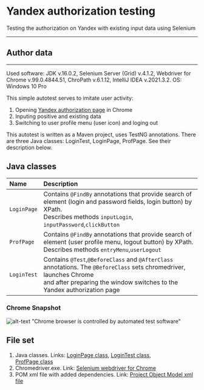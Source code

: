 # Yandex authorization testing

Testing the authorization on Yandex with existing input data using Selenium 
___
## Author data 
___
Used software: JDK v.16.0.2, Selenium Server (Grid) v.4.1.2, Webdriver for Chrome v.99.0.4844.51, ChroPath v.6.1.12,
IntelliJ IDEA v.2021.3.2. OS: Windows 10 Pro

This simple autotest serves to imitate user activity: 
1. Opening [Yandex authorization page](https://passport.yandex.ru/auth) in Chrome 
2. Inputing positive and existing data
3. Switching to user profile menu (user icon) and loging out

This autotest is written as a Maven project, uses TestNG annotations. 
There are three Java classes: LoginTest, LoginPage, ProfPage. See their description below.

## Java classes

| Name        | Description                                                                                                                                                                                        |
|:------------|:---------------------------------------------------------------------------------------------------------------------------------------------------------------------------------------------------|
| `LoginPage` | Contains `@FindBy` annotations that provide search of element (login and password fields, login button) by XPath.<br/> Describes methods `inputLogin`, `inputPassword`,`clickButton`               |
| `ProfPage`  | Contains `@FindBy` annotations that provide search of element (user profile menu, logout button) by XPath.<br/>Describes methods `entryMenu`,`userLogout`                                          |
| `LoginTest` | Contains `@Test`,`@BeforeClass` and `@AfterClass` annotations. The `@BeforeClass` sets chromedriver, launches Chrome <br/>and after preparing the window switches to the Yandex authorization page |

### Chrome Snapshot
![alt-text](../snap.png) "Сhrome browser is controlled by automated test software"


## File set
1. Java classes. Links: [LoginPage class](../src/test/java/LoginPage.java), [LoginTest class](../src/test/java/LoginTest.java),<br/> [ProfPage class](../src/test/java/ProfPage.java)
2. Chromedriver.exe. Link: [Selenium webdriver for Chrome](../chromedriver.exe)
3. POM xml file with added dependencies. Link: [Project Object Model xml file](../pom.xml)
